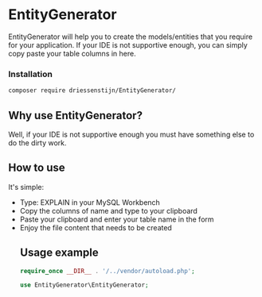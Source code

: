 # EntityGenerator

EntityGenerator will help you to create the models/entities that you require for your application. 
If your IDE is not supportive enough, you can simply copy paste your table columns in here.

### Installation

```sh
composer require driessenstijn/EntityGenerator/
```

## Why use EntityGenerator?

Well, if your IDE is not supportive enough you must have something else to do the dirty work.

## How to use

It's simple:
- Type: EXPLAIN <table> in your MySQL Workbench
- Copy the columns of name and type to your clipboard
- Paste your clipboard and enter your table name in the form
- Enjoy the file content that needs to be created

## Usage example

```php
require_once __DIR__ . '/../vendor/autoload.php';

use EntityGenerator\EntityGenerator;

```
